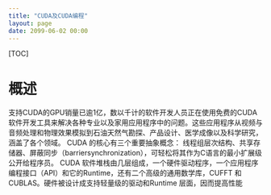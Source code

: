 ```yaml
---
title: "CUDA及CUDA编程"
layout: page
date: 2099-06-02 00:00
---
```

[TOC]

# 概述


支持CUDA的GPU销量已逾1亿，数以千计的软件开发人员正在使用免费的CUDA软件开发工具来解决各种专业以及家用应用程序中的问题。这些应用程序从视频与音频处理和物理效果模拟到石油天然气勘探、产品设计、医学成像以及科学研究，涵盖了各个领域。
CUDA 的核心有三个重要抽象概念： 线程组层次结构、共享存储器、屏蔽同步（barriersynchronization），可轻松将其作为C语言的最小扩展级公开给程序员。
CUDA 软件堆栈由几层组成，一个硬件驱动程序，一个应用程序编程接口（API）和它的Runtime，还有二个高级的通用数学库，CUFFT 和CUBLAS。硬件被设计成支持轻量级的驱动和Runtime 层面，因而提高性能